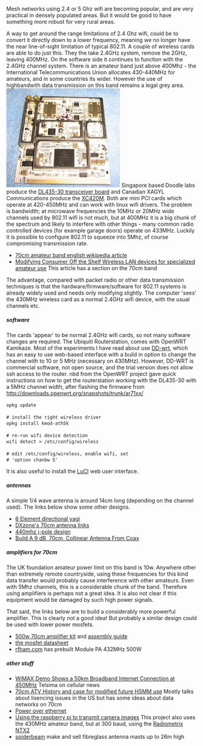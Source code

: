 Mesh networks using 2.4 or 5 Ghz wifi are becoming popular, and are very
practical in densely populated areas. But it would be good to have
something more robust for very rural areas.

A way to get around the range limitations of 2.4 Ghz wifi, could be to
convert it directly down to a lower frequency, meaning we no longer have
the near line-of-sight limitation of typical 802.11. A couple of
wireless cards are able to do just this. They the take 2.4GHz system,
remove the 2GHz, leaving 400MHz. On the software side it continues to
function with the 2.4GHz channel system. There is an amateur band just
above 400Mhz - the International Telecommunications Union allocates
430-440MHz for amateurs, and in some countries its wider. However the
use of highbandwith data transmission on this band remains a legal grey
area. ![DL425](img/Dl435.jpg "fig:Dl435.jpg") Singapore based Doodle labs produce
the [DL435-30 transceiver
board](http://doodlelabs.com/products/sub-ghz-range/420-450-mhz-band-dl435.html)
and Canadian XAGYL Communications produce the
[XC420M](http://www.xagyl.com/store/product.php?productid=16450&cat=251&page=1).
Both are mini PCI cards which operate at 420-450MHz and can work with
linux wifi drivers. The problem is bandwidth; at microwave frequencies
the 10MHz or 20MHz wide channels used by 802.11 wifi is not much, but at
400MHz it is a big chunk of the spectrum and likely to interfere with
other things - many common radio controlled devices (for example garage
doors) operate on 433MHz. Luckily it is possible to configure 802.11 to
squeeze into 5Mhz, of course compromising transmission rate.

-   [70cm amateur band english wikipedia
    article](http://en.wikipedia.org/wiki/70-centimeter_band)
-   [Modifying Consumer Off the Shelf Wireless LAN devices for
    specialized amateur
    use](http://www.qsl.net/kb9mwr/projects/wireless/modify.html) This
    article has a section on the 70cm band

The advantage, compared with packet radio or other data transmission
techniques is that the hardware/firmware/software for 802.11 systems is
already widely used and needs only modifying slightly. The computer
'sees' the 430MHz wireless card as a normal 2.4GHz wifi device, with the
usual channels etc.

##### software

The cards 'appear' to be normal 2.4GHz wifi cards, so not many software
changes are required. The Ubiquiti Routerstation, comes with OpenWRT
Kamikaze. Most of the experiments I have read about use
[DD-wrt](http://www.dd-wrt.com), which has an easy to use web-based
interface with a build in option to change the channel with to 10 or 5
MHz (necessary on 430MHz). However, DD-WRT is commercial software, not
open source, and the trial version does not allow ssh access to the
router. nbd from the OpenWRT project gave quick instructions on how to
get the routerstation working with the DL435-30 with a 5MHz channel
width, after flashing the firmware from
[<http://downloads.openwrt.org/snapshots/trunk/ar71xx/>](http://downloads.openwrt.org/snapshots/trunk/ar71xx/)

    opkg update
    
    # install the right wireless driver
    opkg install kmod-ath5k
   
    # re-run wifi device detection
    wifi detect > /etc/config/wireless
    
    # edit /etc/config/wireless, enable wifi, set
    # 'option chanbw 5'

It is also useful to install the [LuCI](http://luci.subsignal.org) web
user interface.

##### antennas

A simple 1/4 wave antenna is around 14cm long (depending on the channel
used). The links below show some other designs.

-   [6 Element directional
    yagi](http://users.skynet.be/deswert.luc/70%20cm%206%20element%20beam.htm)
-   [DXzone's 70cm antenna
    links](http://www.dxzone.com/catalog/Antennas/70cm/)
-   [440mhz j-pole
    design](http://www.mikestechblog.com/joomla/component/content/article/43-ham-radio-antennas/62-70-cm-440-mhz-j-pole-construction-plans.html)
-   [Build A 9 dB, 70cm, Collinear Antenna From
    Coax](http://www.rason.org/Projects/collant/collant.htm)

##### amplifiers for 70cm

The UK foundation amateur power limit on this band is 10w. Anywhere
other than extremely remote countryside, using these frequencies for
this kind data transfer would probably cause interference with other
amateurs. Even with 5Mhz channels, this is a considerable chunk of the
band. Therefore using amplifiers is perhaps not a great idea. It is also
not clear if this equipment would be damaged by such high power signals.

That said, the links below are to build a considerably more powerful
amplifier. This is clearly not a good idea! But probably a similar
design could be used with lower power mosfets.

-   [500w 70cm amplifier
    kit](http://www.w6pql.com/500w_70cm_amplifier.htm) and [assembly
    guide](http://www.w6pql.com/70cm/500wassembly.htm)
-   [the mosfet datasheet](http://www.w6pql.com/70cm/MRFE6VP5600H.pdf)
-   [rfham.com](http://www.rfham.com/) has prebuilt Module PA 432MHz
    500W

##### other stuff

-   [WiMAX Demo Shows a 50km Broadband Internet Connection at
    450MHz](http://www.cellular-news.com/story/30536.php) Telsima on
    cellular news
-   [70cm ATV History and case for modified future HSMM
    use](http://qsl.net/kb9mwr/projects/wireless/70cm-ATV-HSMM.html)
    Mostly talks about lisencing issues in the US but has some ideas
    about data networks on 70cm
-   [Power over
    ethernet](http://en.wikipedia.org/wiki/Power_over_Ethernet)
-   [Using the raspberry pi to transmit camera
    images](http://www.daveakerman.com/?p=592) This project also uses
    the 430MHz amateur band, but at 300 baud, using the [Radiometrix
    NTX2](http://www.radiometrix.com/content/ntx2)
-   [spiderbeam](http://www.spiderbeam.com) make and sell fibreglass
    antenna masts up to 26m high

